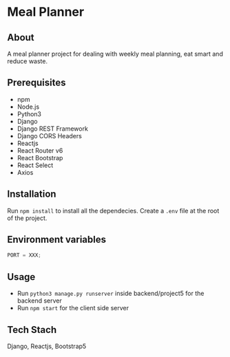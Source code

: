 # Meal Planner

## About

A meal planner project for dealing with weekly meal planning, eat smart and reduce waste.

## Prerequisites

-   npm
-   Node.js
-   Python3
-   Django
-   Django REST Framework
-   Django CORS Headers
-   Reactjs
-   React Router v6
-   React Bootstrap
-   React Select
-   Axios

## Installation

Run `npm install` to install all the dependecies.
Create a `.env` file at the root of the project.

## Environment variables

```javascript
PORT = XXX;
```

## Usage

-   Run `python3 manage.py runserver` inside backend/project5 for the backend server
-   Run `npm start` for the client side server

## Tech Stach

Django, Reactjs, Bootstrap5
